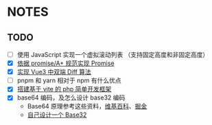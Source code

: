 # NOTES

## TODO

- [ ] 使用 JavaScript 实现一个虚拟滚动列表 （支持固定高度和非固定高度）
- [x] [依据 promise/A+ 规范实现 Promise](https://github.com/haiya6/notes/tree/main/promise)
- [x] [实现 Vue3 中双端 Diff 算法](https://github.com/haiya6/my-vue/blob/main/packages/runtime/src/renderer.ts#L211)
- [ ] pnpm 和 yarn 相对于 npm 有什么优点
- [x] [搭建基于 vite 的 php 简单开发框架](https://github.com/haiya6/notes/tree/main/vite-php)
- [x] base64 编码，及怎么设计 base32 编码
  + Base64 原理参考这些资料，[维基百科](https://zh.wikipedia.org/wiki/Base64)、[掘金](https://juejin.cn/post/6844903698045370376)
  + [自己设计一个 Base32](https://github.com/haiya6/notes/tree/main/mybase32)
  